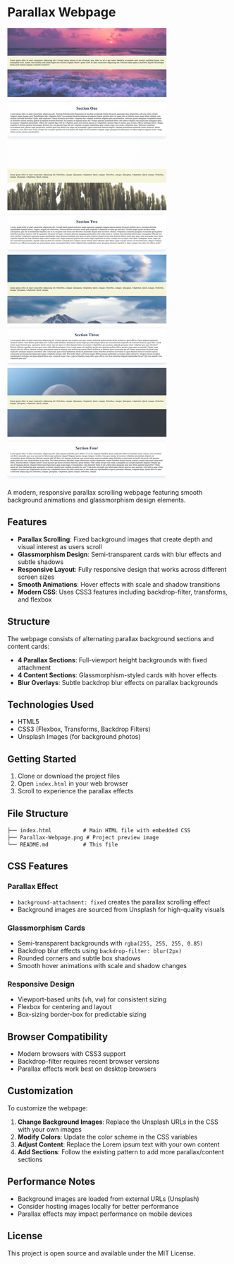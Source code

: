 # Parallax Webpage

![Parallax Webpage Preview](Parallax-Webpage.png)

A modern, responsive parallax scrolling webpage featuring smooth background animations and glassmorphism design elements.

## Features

- **Parallax Scrolling**: Fixed background images that create depth and visual interest as users scroll
- **Glassmorphism Design**: Semi-transparent cards with blur effects and subtle shadows
- **Responsive Layout**: Fully responsive design that works across different screen sizes
- **Smooth Animations**: Hover effects with scale and shadow transitions
- **Modern CSS**: Uses CSS3 features including backdrop-filter, transforms, and flexbox

## Structure

The webpage consists of alternating parallax background sections and content cards:

- **4 Parallax Sections**: Full-viewport height backgrounds with fixed attachment
- **4 Content Sections**: Glassmorphism-styled cards with hover effects
- **Blur Overlays**: Subtle backdrop blur effects on parallax backgrounds

## Technologies Used

- HTML5
- CSS3 (Flexbox, Transforms, Backdrop Filters)
- Unsplash Images (for background photos)

## Getting Started

1. Clone or download the project files
2. Open `index.html` in your web browser
3. Scroll to experience the parallax effects

## File Structure

```
├── index.html          # Main HTML file with embedded CSS
├── Parallax-Webpage.png # Project preview image
└── README.md           # This file
```

## CSS Features

### Parallax Effect
- `background-attachment: fixed` creates the parallax scrolling effect
- Background images are sourced from Unsplash for high-quality visuals

### Glassmorphism Cards
- Semi-transparent backgrounds with `rgba(255, 255, 255, 0.85)`
- Backdrop blur effects using `backdrop-filter: blur(2px)`
- Rounded corners and subtle box shadows
- Smooth hover animations with scale and shadow changes

### Responsive Design
- Viewport-based units (vh, vw) for consistent sizing
- Flexbox for centering and layout
- Box-sizing border-box for predictable sizing

## Browser Compatibility

- Modern browsers with CSS3 support
- Backdrop-filter requires recent browser versions
- Parallax effects work best on desktop browsers

## Customization

To customize the webpage:

1. **Change Background Images**: Replace the Unsplash URLs in the CSS with your own images
2. **Modify Colors**: Update the color scheme in the CSS variables
3. **Adjust Content**: Replace the Lorem ipsum text with your own content
4. **Add Sections**: Follow the existing pattern to add more parallax/content sections

## Performance Notes

- Background images are loaded from external URLs (Unsplash)
- Consider hosting images locally for better performance
- Parallax effects may impact performance on mobile devices

## License

This project is open source and available under the MIT License.